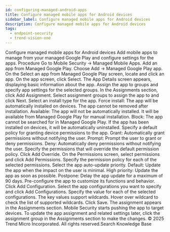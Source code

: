 ```yaml
---
id: configuring-managed-android-apps
title: Configure managed mobile apps for Android devices
sidebar_label: Configure managed mobile apps for Android devices
description: Configure managed mobile apps for Android devices
tags:
  - endpoint-security
  - trend-vision-one
---
```


 Configure managed mobile apps for Android devices Add mobile apps to manage from your managed Google Play and configure settings for the apps. Procedure Go to Mobile Security → Managed Mobile Apps. Add an app from Managed Google Play. Choose Add → Managed Google Play app. On the Select an app from Managed Google Play screen, locate and click an app. On the app screen, click Select. The App Details screen appears, displaying basic information about the app. Assign the app to groups and specify app settings for the selected groups. In the Assignments section, click Add Assignment. Select assignment groups to assign the app to and click Next. Select an install type for the app. Force install: The app will be automatically installed on devices. The app cannot be removed after installation. Available: The app will not be automatically installed. It will be available from Managed Google Play for manual installation. Block: The app cannot be searched for in Managed Google Play. If the app has been installed on devices, it will be automatically uninstalled. Specify a default policy for granting device permissions to the app. Grant: Automatically grant permissions without notifying the user. Prompt: Prompt the user to grant or deny permissions. Deny: Automatically deny permissions without notifying the user. Specify the permissions that will override the default permission policy. Click Add Override. On the Permissions screen, select permissions and click Add Permissions. Specify the permission policy for each of the selected permissions. Select the app auto-update priority. Default: Update the app when the impact on the user is minimal. High priority: Update the app as soon as possible. Postpone: Delay the app update for a maximum of 90 days. Pre-configure the app to customize its functions and behavior. Click Add Configuration. Select the app configurations you want to specify and click Add Configurations. Specify the value for each of the selected configurations. The key values support wildcards. Hover over wildcard to check the list of supported wildcards. Click Save. The assignment appears in the Assignments section. Mobile Security starts pushing the app to target devices. To update the app assignment and related settings later, click the assignment group in the Assignments section to make the changes. © 2025 Trend Micro Incorporated. All rights reserved.Search Knowledge Base